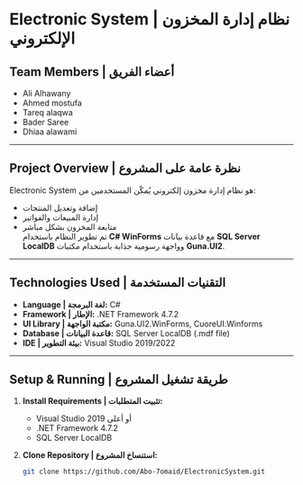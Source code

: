 # Electronic System | نظام إدارة المخزون الإلكتروني

## Team Members | أعضاء الفريق
- Ali Alhawany
- Ahmed mostufa
- Tareq alaqwa
- Bader Saree
- Dhiaa alawami

---

## Project Overview | نظرة عامة على المشروع
Electronic System هو نظام إدارة مخزون إلكتروني يُمكّن المستخدمين من:
- إضافة وتعديل المنتجات
- إدارة المبيعات والفواتير
- متابعة المخزون بشكل مباشر  
تم تطوير النظام باستخدام **C# WinForms** مع قاعدة بيانات **SQL Server LocalDB** وواجهة رسومية جذابة باستخدام مكتبات **Guna.UI2**.

---

## Technologies Used | التقنيات المستخدمة
- **Language | لغة البرمجة:** C#  
- **Framework | الإطار:** .NET Framework 4.7.2  
- **UI Library | مكتبة الواجهة:** Guna.UI2.WinForms, CuoreUI.Winforms  
- **Database | قاعدة البيانات:** SQL Server LocalDB (.mdf file)  
- **IDE | بيئة التطوير:** Visual Studio 2019/2022  

---

## Setup & Running | طريقة تشغيل المشروع
1. **Install Requirements | تثبيت المتطلبات:**  
   - Visual Studio 2019 أو أعلى  
   - .NET Framework 4.7.2  
   - SQL Server LocalDB  

2. **Clone Repository | استنساخ المشروع:**  
   ```bash
   git clone https://github.com/Abo-7omaid/ElectronicSystem.git

